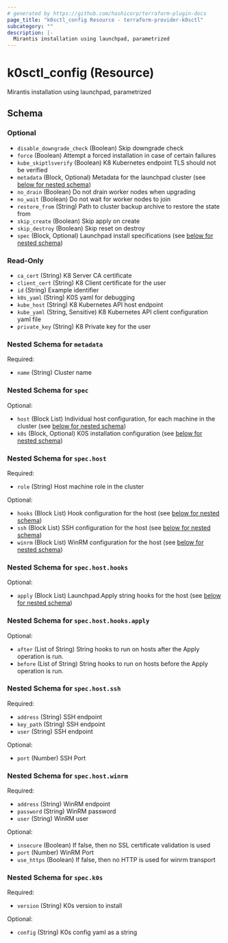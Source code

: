 ```yaml
---
# generated by https://github.com/hashicorp/terraform-plugin-docs
page_title: "k0sctl_config Resource - terraform-provider-k0sctl"
subcategory: ""
description: |-
  Mirantis installation using launchpad, parametrized
---
```


# k0sctl_config (Resource)

Mirantis installation using launchpad, parametrized



<!-- schema generated by tfplugindocs -->
## Schema

### Optional

- `disable_downgrade_check` (Boolean) Skip downgrade check
- `force` (Boolean) Attempt a forced installation in case of certain failures
- `kube_skiptlsverify` (Boolean) K8 Kubernetes endpoint TLS should not be verified
- `metadata` (Block, Optional) Metadata for the launchpad cluster (see [below for nested schema](#nestedblock--metadata))
- `no_drain` (Boolean) Do not drain worker nodes when upgrading
- `no_wait` (Boolean) Do not wait for worker nodes to join
- `restore_from` (String) Path to cluster backup archive to restore the state from
- `skip_create` (Boolean) Skip apply on create
- `skip_destroy` (Boolean) Skip reset on destroy
- `spec` (Block, Optional) Launchpad install specifications (see [below for nested schema](#nestedblock--spec))

### Read-Only

- `ca_cert` (String) K8 Server CA certificate
- `client_cert` (String) K8 Client certificate for the user
- `id` (String) Example identifier
- `k0s_yaml` (String) K0S yaml for debugging
- `kube_host` (String) K8 Kubernetes API host endpoint
- `kube_yaml` (String, Sensitive) K8 Kubernetes API client configuration yaml file
- `private_key` (String) K8 Private key for the user

<a id="nestedblock--metadata"></a>
### Nested Schema for `metadata`

Required:

- `name` (String) Cluster name


<a id="nestedblock--spec"></a>
### Nested Schema for `spec`

Optional:

- `host` (Block List) Individual host configuration, for each machine in the cluster (see [below for nested schema](#nestedblock--spec--host))
- `k0s` (Block, Optional) K0S installation configuration (see [below for nested schema](#nestedblock--spec--k0s))

<a id="nestedblock--spec--host"></a>
### Nested Schema for `spec.host`

Required:

- `role` (String) Host machine role in the cluster

Optional:

- `hooks` (Block List) Hook configuration for the host (see [below for nested schema](#nestedblock--spec--host--hooks))
- `ssh` (Block List) SSH configuration for the host (see [below for nested schema](#nestedblock--spec--host--ssh))
- `winrm` (Block List) WinRM configuration for the host (see [below for nested schema](#nestedblock--spec--host--winrm))

<a id="nestedblock--spec--host--hooks"></a>
### Nested Schema for `spec.host.hooks`

Optional:

- `apply` (Block List) Launchpad.Apply string hooks for the host (see [below for nested schema](#nestedblock--spec--host--hooks--apply))

<a id="nestedblock--spec--host--hooks--apply"></a>
### Nested Schema for `spec.host.hooks.apply`

Optional:

- `after` (List of String) String hooks to run on hosts after the Apply operation is run.
- `before` (List of String) String hooks to run on hosts before the Apply operation is run.



<a id="nestedblock--spec--host--ssh"></a>
### Nested Schema for `spec.host.ssh`

Required:

- `address` (String) SSH endpoint
- `key_path` (String) SSH endpoint
- `user` (String) SSH endpoint

Optional:

- `port` (Number) SSH Port


<a id="nestedblock--spec--host--winrm"></a>
### Nested Schema for `spec.host.winrm`

Required:

- `address` (String) WinRM endpoint
- `password` (String) WinRM password
- `user` (String) WinRM user

Optional:

- `insecure` (Boolean) If false, then no SSL certificate validation is used
- `port` (Number) WinRM Port
- `use_https` (Boolean) If false, then no HTTP is used for winrm transport



<a id="nestedblock--spec--k0s"></a>
### Nested Schema for `spec.k0s`

Required:

- `version` (String) K0s version to install

Optional:

- `config` (String) K0s config yaml as a string
